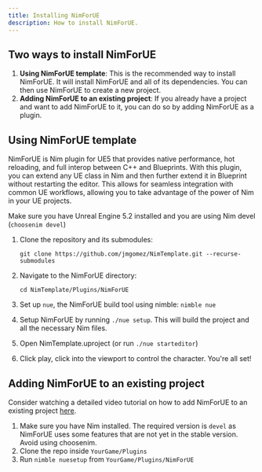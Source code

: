 ```yaml
---
title: Installing NimForUE
description: How to install NimForUE.
---
```


## Two ways to install NimForUE

1. **Using NimForUE template**: This is the recommended way to install NimForUE. It will install NimForUE and all of its dependencies. You can then use NimForUE to create a new project.
2. **Adding NimForUE to an existing project**: If you already have a project and want to add NimForUE to it, you can do so by adding NimForUE as a plugin.

## Using NimForUE template

NimForUE is Nim plugin for UE5 that provides native performance, hot reloading, and full interop between C++ and Blueprints. With this plugin, you can extend any UE class in Nim and then further extend it in Blueprint without restarting the editor. This allows for seamless integration with common UE workflows, allowing you to take advantage of the power of Nim in your UE projects.

Make sure you have Unreal Engine 5.2 installed and you are using Nim devel (`choosenim devel`)

1. Clone the repository and its submodules:
    ```
    git clone https://github.com/jmgomez/NimTemplate.git --recurse-submodules
    ```
2. Navigate to the NimForUE directory:
    ```
    cd NimTemplate/Plugins/NimForUE
    ```
3. Set up `nue`, the NimForUE build tool using nimble: `nimble nue`

4. Setup NimForUE by running `./nue setup`. This will build the project and all the necessary Nim files.

5. Open NimTemplate.uproject (or run `./nue starteditor`)

5. Click play, click into the viewport to control the character. You're all set!

## Adding NimForUE to an existing project

Consider watching a detailed video tutorial on how to add NimForUE to an existing project [here](https://youtu.be/sT8-Oz7k-VU).

1. Make sure you have Nim installed. The required version is `devel` as NimForUE uses some features that are not yet in the stable version. Avoid using choosenim.
1. Clone the repo inside `YourGame/Plugins`
1. Run `nimble nuesetup` from `YourGame/Plugins/NimForUE`

